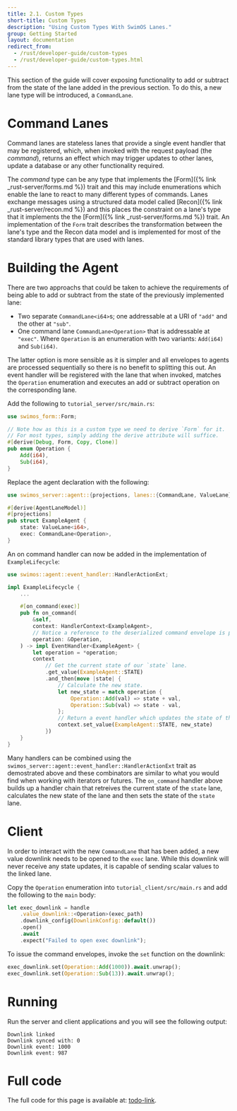 ```yaml
---
title: 2.1. Custom Types
short-title: Custom Types
description: "Using Custom Types With SwimOS Lanes."
group: Getting Started
layout: documentation
redirect_from:
  - /rust/developer-guide/custom-types
  - /rust/developer-guide/custom-types.html
---
```


This section of the guide will cover exposing functionality to add or subtract from the state of the lane added in the previous section. To do this, a new lane type will be introduced, a `CommandLane`.

# Command Lanes

Command lanes are stateless lanes that provide a single event handler that may be registered, which, when invoked with the request payload (the _command_), returns an effect which may trigger updates to other lanes, update a database or any other functionality required.

The _command_ type can be any type that implements the [Form]({% link _rust-server/forms.md %}) trait and this may include enumerations which enable the lane to react to many different types of commands. Lanes exchange messages using a structured data model called [Recon]({% link _rust-server/recon.md %}) and this places the constraint on a lane's type that it implements the the [Form]({% link _rust-server/forms.md %}) trait. An implementation of the `Form` trait describes the transformation between the lane's type and the Recon data model and is implemented for most of the standard library types that are used with lanes.

# Building the Agent

There are two approachs that could be taken to achieve the requirements of being able to add or subtract from the state of the previously implemented lane:

- Two separate `CommandLane<i64>`s; one addressable at a URI of `"add"` and the other at `"sub"`.
- One command lane `CommandLane<Operation>` that is addressable at `"exec"`. Where `Operation` is an enumeration with two variants: `Add(i64)` and `Sub(i64)`.

The latter option is more sensible as it is simpler and all envelopes to agents are processed sequentially so there is no benefit to splitting this out. An event handler will be registered with the lane that when invoked, matches the `Operation` enumeration and executes an add or subtract operation on the corresponding lane.

Add the following to `tutorial_server/src/main.rs`:

```rust
use swimos_form::Form;

// Note how as this is a custom type we need to derive `Form` for it.
// For most types, simply adding the derive attribute will suffice.
#[derive(Debug, Form, Copy, Clone)]
pub enum Operation {
    Add(i64),
    Sub(i64),
}
```

Replace the agent declaration with the following:

```rust
use swimos_server::agent::{projections, lanes::{CommandLane, ValueLane}};

#[derive(AgentLaneModel)]
#[projections]
pub struct ExampleAgent {
    state: ValueLane<i64>,
    exec: CommandLane<Operation>,
}
```

An on command handler can now be added in the implementation of `ExampleLifecycle`:

```rust
use swimos::agent::event_handler::HandlerActionExt;

impl ExampleLifecycle {
    ...

    #[on_command(exec)]
    pub fn on_command(
        &self,
        context: HandlerContext<ExampleAgent>,
        // Notice a reference to the deserialized command envelope is provided.
        operation: &Operation,
    ) -> impl EventHandler<ExampleAgent> {
        let operation = *operation;
        context
            // Get the current state of our `state` lane.
            .get_value(ExampleAgent::STATE)
            .and_then(move |state| {
                // Calculate the new state.
                let new_state = match operation {
                    Operation::Add(val) => state + val,
                    Operation::Sub(val) => state - val,
                };
                // Return a event handler which updates the state of the `state` lane.
                context.set_value(ExampleAgent::STATE, new_state)
            })
    }
}
```

Many handlers can be combined using the `swimos_server::agent::event_handler::HandlerActionExt` trait as demostrated above and these combinators are similar to what you would find when working with iterators or futures. The `on_command` handler above builds up a handler chain that retreives the current state of the `state` lane, calculates the new state of the lane and then sets the state of the `state` lane.

# Client

In order to interact with the new `CommandLane` that has been added, a new value downlink needs to be opened to the `exec` lane. While this downlink will never receive any state updates, it is capable of sending scalar values to the linked lane.

Copy the `Operation` enumeration into `tutorial_client/src/main.rs` and add the following to the `main` body:

```rust
let exec_downlink = handle
    .value_downlink::<Operation>(exec_path)
    .downlink_config(DownlinkConfig::default())
    .open()
    .await
    .expect("Failed to open exec downlink");
```

To issue the command envelopes, invoke the `set` function on the downlink:

```rust
exec_downlink.set(Operation::Add(1000)).await.unwrap();
exec_downlink.set(Operation::Sub(13)).await.unwrap();
```

# Running

Run the server and client applications and you will see the following output:

```
Downlink linked
Downlink synced with: 0
Downlink event: 1000
Downlink event: 987
```

# Full code

The full code for this page is available at: [todo-link](todo-link).

